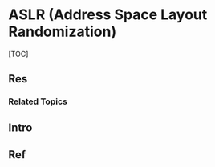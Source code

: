 # ASLR (Address Space Layout Randomization)

[TOC]



## Res
### Related Topics



## Intro



## Ref
